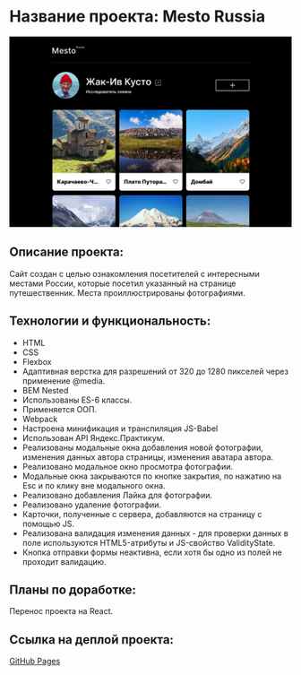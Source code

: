 # Название проекта: **Mesto Russia**
![Getting Started](./src/images/image_for_readme.png)

## Описание проекта:
Сайт создан с целью ознакомления посетителей с интересными местами России, которые посетил указанный на странице путешественник. Места проиллюстрированы фотографиями.

## Технологии и функциональность:
* HTML
* CSS
* Flexbox
* Адаптивная верстка для разрешений от 320 до 1280 пикселей через применение @media.
* BEM Nested
* Использованы ES-6 классы.
* Применяется ООП.
* Webpack
* Настроена минификация и транспиляция JS-Babel
* Использован API Яндекс.Практикум.
* Реализованы модальные окна добавления новой фотографии, изменения данных автора страницы, изменения аватара автора.
* Реализовано модальное окно просмотра фотографии.
* Модальные окна закрываются по кнопке закрытия, по нажатию на Esc и по клику вне модального окна.
* Реализовано добавления Лайка для фотографии.
* Реализовано удаление фотографии.
* Карточки, полученные с сервера, добавляются на страницу с помощью JS.
* Реализована валидация изменения данных - для проверки данных в поле используются HTML5-атрибуты и JS-свойство ValidityState.
* Кнопка отправки формы неактивна, если хотя бы одно из полей не проходит валидацию.

## Планы по доработке:
Перенос проекта на React.

## Ссылка на дeплой проекта:
[GitHub Pages](https://kpolllka.github.io/mesto/)
